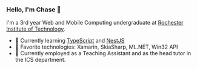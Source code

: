 ### Hello, I'm Chase 👋
I'm a 3rd year Web and Mobile Computing undergraduate at <a href="https://www.rit.edu/">Rochester Institute of Technology</a>.

- 🌱 Currently learning <a href="https://github.com/microsoft/TypeScript">TypeScript</a> and <a href="https://nestjs.com/">NestJS</a>
- 🧪 Favorite technologies: Xamarin, SkiaSharp, ML.NET, Win32 API
- 🔭 Currently employed as a Teaching Assistant and as the head tutor in the ICS department.
